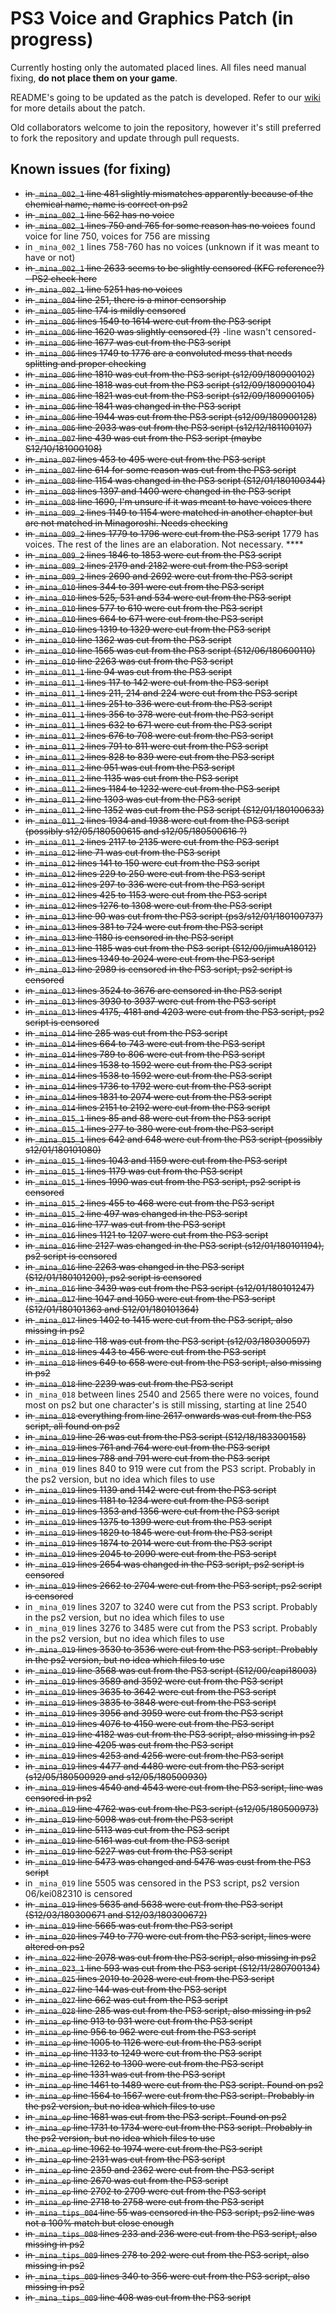 # PS3 Voice and Graphics Patch (in progress)

Currently hosting only the automated placed lines. All files need manual fixing, **do not place them on your game**.

README's going to be updated as the patch is developed. Refer to our [wiki](https://07th-mod.com/wiki) for more details about the patch.

Old collaborators welcome to join the repository, however it's still preferred to fork the repository and update through pull requests.

## Known issues (for fixing)

* ~~in ``_mina_002_1`` line 481 slightly mismatches apparently because of the chemical name, name is correct on ps2~~
* ~~in ``_mina_002_1`` line 562 has no voice~~
* ~~in ``_mina_002_1`` lines 750 and 765 for some reason has no voices~~ found voice for line 750, voices for 756 are missing
* in ``_mina_002_1`` lines 758-760 has no voices (unknown if it was meant to have or not)
* ~~in ``_mina_002_1`` line 2633 seems to be slightly censored (KFC reference?) - PS2 check here~~
* ~~in ``_mina_002_1`` line 5251 has no voices~~
* ~~in ``_mina_004`` line 251, there is a minor censorship~~
* ~~in ``_mina_005`` line 174 is mildly censored~~
* ~~in ``_mina_006`` lines 1549 to 1614 were cut from the PS3 script~~
* ~~in ``_mina_006`` line 1620 was slightly censored (?)~~ -line wasn't censored-
* ~~in ``_mina_006`` line 1677 was cut from the PS3 script~~
* ~~in ``_mina_006`` lines 1749 to 1776 are a convoluted mess that needs splitting and proper checking~~
* ~~in ``_mina_006`` line 1810 was cut from the PS3 script (s12/09/180900102)~~
* ~~in ``_mina_006`` line 1818 was cut from the PS3 script (s12/09/180900104)~~
* ~~in ``_mina_006`` line 1821 was cut from the PS3 script (s12/09/180900105)~~
* ~~in ``_mina_006`` line 1841 was changed in the PS3 script~~
* ~~in ``_mina_006`` line 1944 was cut from the PS3 script (s12/09/180900128)~~
* ~~in ``_mina_006`` line 2033 was cut from the PS3 script (s12/12/181100107)~~
* ~~in ``_mina_007`` line 439 was cut from the PS3 script (maybe S12/10/181000108)~~
* ~~in ``_mina_007`` lines 453 to 495 were cut from the PS3 script~~
* ~~in ``_mina_007`` line 614 for some reason was cut from the PS3 script~~
* ~~in ``_mina_008`` line 1154 was changed in the PS3 script (S12/01/180100344)~~
* ~~in ``_mina_008`` lines 1397 and 1400 were changed in the PS3 script~~
* ~~in ``_mina_008`` line 1690, I'm unsure if it was meant to have voices there~~
* ~~in ``_mina_009_2`` lines 1149 to 1154 were matched in another chapter but are not matched in Minagoroshi. Needs checking~~
* ~~in ``_mina_009_2`` lines 1779 to 1796 were cut from the PS3 script~~ 1779 has voices. The rest of the lines are an elaboration. Not necessary. ****
* ~~in ``_mina_009_2`` lines 1846 to 1853 were cut from the PS3 script~~
* ~~in ``_mina_009_2`` lines 2179 and 2182 were cut from the PS3 script~~
* ~~in ``_mina_009_2`` lines 2690 and 2692 were cut from the PS3 script~~
* ~~in ``_mina_010`` lines 344 to 391 were cut from the PS3 script~~
* ~~in ``_mina_010`` lines 525, 531 and 534 were cut from the PS3 script~~
* ~~in ``_mina_010`` lines 577 to 610 were cut from the PS3 script~~
* ~~in ``_mina_010`` lines 664 to 671 were cut from the PS3 script~~
* ~~in ``_mina_010`` lines 1319 to 1329 were cut from the PS3 script~~
* ~~in ``_mina_010`` line 1362 was cut from the PS3 script~~
* ~~in ``_mina_010`` line 1565 was cut from the PS3 script (S12/06/180600110)~~
* ~~in ``_mina_010`` line 2263 was cut from the PS3 script~~
* ~~in ``_mina_011_1`` line 94 was cut from the PS3 script~~
* ~~in ``_mina_011_1`` lines 117 to 142 were cut from the PS3 script~~
* ~~in ``_mina_011_1`` lines 211, 214 and 224 were cut from the PS3 script~~
* ~~in ``_mina_011_1`` lines 251 to 336 were cut from the PS3 script~~
* ~~in ``_mina_011_1`` lines 356 to 378 were cut from the PS3 script~~
* ~~in ``_mina_011_1`` lines 632 to 671 were cut from the PS3 script~~
* ~~in ``_mina_011_2`` lines 676 to 708 were cut from the PS3 script~~
* ~~in ``_mina_011_2`` lines 791 to 811 were cut from the PS3 script~~
* ~~in ``_mina_011_2`` lines 828 to 839 were cut from the PS3 script~~
* ~~in ``_mina_011_2`` line 951 was cut from the PS3 script~~
* ~~in ``_mina_011_2`` line 1135 was cut from the PS3 script~~
* ~~in ``_mina_011_2`` lines 1184 to 1232 were cut from the PS3 script~~
* ~~in ``_mina_011_2`` line 1303 was cut from the PS3 script~~
* ~~in ``_mina_011_2`` line 1352 was cut from the PS3 script (S12/01/180100633)~~
* ~~in ``_mina_011_2`` lines 1934 and 1938 were cut from the PS3 script (possibly s12/05/180500615 and s12/05/180500616 ?)~~
* ~~in ``_mina_011_2`` lines 2117 to 2135 were cut from the PS3 script~~
* ~~in ``_mina_012`` line 71 was cut from the PS3 script~~
* ~~in ``_mina_012`` lines 141 to 150 were cut from the PS3 script~~
* ~~in ``_mina_012`` lines 229 to 250 were cut from the PS3 script~~
* ~~in ``_mina_012`` lines 297 to 336 were cut from the PS3 script~~
* ~~in ``_mina_012`` lines 425 to 1153 were cut from the PS3 script~~
* ~~in ``_mina_012`` lines 1276 to 1308 were cut from the PS3 script~~
* ~~in ``_mina_013`` line 90 was cut from the PS3 script (ps3/s12/01/180100737)~~
* ~~in ``_mina_013`` lines 381 to 724 were cut from the PS3 script~~
* ~~in ``_mina_013`` line 1180 is censored in the PS3 script~~
* ~~in ``_mina_013`` line 1185 was cut from the PS3 script (S12/00/jimuA18012)~~
* ~~in ``_mina_013`` lines 1349 to 2024 were cut from the PS3 script~~
* ~~in ``_mina_013`` line 2989 is censored in the PS3 script, ps2 script is censored~~
* ~~in ``_mina_013`` lines 3524 to 3676 are censored in the PS3 script~~
* ~~in ``_mina_013`` lines 3930 to 3937 were cut from the PS3 script~~
* ~~in ``_mina_013`` lines 4175, 4181 and 4203 were cut from the PS3 script, ps2 script is censored~~
* ~~in ``_mina_014`` line 285 was cut from the PS3 script~~
* ~~in ``_mina_014`` lines 664 to 743 were cut from the PS3 script~~
* ~~in ``_mina_014`` lines 789 to 806 were cut from the PS3 script~~
* ~~in ``_mina_014`` lines 1538 to 1592 were cut from the PS3 script~~
* ~~in ``_mina_014`` lines 1538 to 1592 were cut from the PS3 script~~
* ~~in ``_mina_014`` lines 1736 to 1792 were cut from the PS3 script~~
* ~~in ``_mina_014`` lines 1831 to 2074 were cut from the PS3 script~~
* ~~in ``_mina_014`` lines 2151 to 2192 were cut from the PS3 script~~
* ~~in ``_mina_015_1`` lines 85 and 88 were cut from the PS3 script~~
* ~~in ``_mina_015_1`` lines 277 to 380 were cut from the PS3 script~~
* ~~in ``_mina_015_1`` lines 642 and 648 were cut from the PS3 script (possibly s12/01/180101080)~~
* ~~in ``_mina_015_1`` lines 1043 and 1159 were cut from the PS3 script~~
* ~~in ``_mina_015_1`` lines 1179 was cut from the PS3 script~~
* ~~in ``_mina_015_1`` lines 1990 was cut from the PS3 script, ps2 script is censored~~
* ~~in ``_mina_015_2`` lines 455 to 468 were cut from the PS3 script~~
* ~~in ``_mina_015_2`` line 497 was changed in the PS3 script~~
* ~~in ``_mina_016`` line 177 was cut from the PS3 script~~
* ~~in ``_mina_016`` lines 1121 to 1207 were cut from the PS3 script~~
* ~~in ``_mina_016`` line 2127 was changed in the PS3 script (s12/01/180101194), ps2 script is censored~~
* ~~in ``_mina_016`` line 2263 was changed in the PS3 script (S12/01/180101200), ps2 script is censored~~
* ~~in ``_mina_016`` line 3439 was cut from the PS3 script (s12/01/180101247)~~
* ~~in ``_mina_017`` line 1047 and 1050 were cut from the PS3 script (S12/01/180101363 and S12/01/180101364)~~
* ~~in ``_mina_017`` lines 1402 to 1415 were cut from the PS3 script, also missing in ps2~~
* ~~in ``_mina_018`` line 118 was cut from the PS3 script (s12/03/180300597)~~
* ~~in ``_mina_018`` lines 443 to 456 were cut from the PS3 script~~
* ~~in ``_mina_018`` lines 649 to 658 were cut from the PS3 script, also missing in ps2~~
* ~~in ``_mina_018`` line 2239 was cut from the PS3 script~~
* in ``_mina_018`` between lines 2540 and 2565 there were no voices, found most on ps2 but one character's is still missing, starting at line 2540
* ~~in ``_mina_018`` everything from line 2617 onwards was cut from the PS3 script, all found on ps2~~
* ~~in ``_mina_019`` line 26 was cut from the PS3 script (S12/18/183300158)~~
* ~~in ``_mina_019`` lines 761 and 764 were cut from the PS3 script~~
* ~~in ``_mina_019`` lines 788 and 791 were cut from the PS3 script~~
* in ``_mina_019`` lines 840 to 919 were cut from the PS3 script. Probably in the ps2 version, but no idea which files to use
* ~~in ``_mina_019`` lines 1139 and 1142 were cut from the PS3 script~~
* ~~in ``_mina_019`` lines 1181 to 1234 were cut from the PS3 script~~
* ~~in ``_mina_019`` lines 1353 and 1356 were cut from the PS3 script~~
* ~~in ``_mina_019`` lines 1375 to 1399 were cut from the PS3 script~~
* ~~in ``_mina_019`` lines 1829 to 1845 were cut from the PS3 script~~
* ~~in ``_mina_019`` lines 1874 to 2014 were cut from the PS3 script~~
* ~~in ``_mina_019`` lines 2045 to 2090 were cut from the PS3 script~~
* ~~in ``_mina_019`` lines 2654 was changed in the PS3 script, ps2 script is censored~~
* ~~in ``_mina_019`` lines 2662 to 2704 were cut from the PS3 script, ps2 script is censored~~
* in ``_mina_019`` lines 3207 to 3240 were cut from the PS3 script. Probably in the ps2 version, but no idea which files to use
* in ``_mina_019`` lines 3276 to 3485 were cut from the PS3 script. Probably in the ps2 version, but no idea which files to use
* ~~in ``_mina_019`` lines 3530 to 3536 were cut from the PS3 script. Probably in the ps2 version, but no idea which files to use~~
* ~~in ``_mina_019`` line 3568 was cut from the PS3 script (S12/00/capi18003)~~
* ~~in ``_mina_019`` lines 3589 and 3592 were cut from the PS3 script~~
* ~~in ``_mina_019`` lines 3635 to 3642 were cut from the PS3 script~~
* ~~in ``_mina_019`` lines 3835 to 3848 were cut from the PS3 script~~
* ~~in ``_mina_019`` lines 3956 and 3959 were cut from the PS3 script~~
* ~~in ``_mina_019`` lines 4076 to 4150 were cut from the PS3 script~~
* ~~in ``_mina_019`` line 4182 was cut from the PS3 script, also missing in ps2~~
* ~~in ``_mina_019`` line 4205 was cut from the PS3 script~~
* ~~in ``_mina_019`` lines 4253 and 4256 were cut from the PS3 script~~
* ~~in ``_mina_019`` lines 4477 and 4480 were cut from the PS3 script (s12/05/180500929 and s12/05/180500930)~~
* ~~in ``_mina_019`` lines 4540 and 4543 were cut from the PS3 script, line was censored in ps2~~
* ~~in ``_mina_019`` line 4762 was cut from the PS3 script (s12/05/180500973)~~
* ~~in ``_mina_019`` line 5098 was cut from the PS3 script~~
* ~~in ``_mina_019`` line 5113 was cut from the PS3 script~~
* ~~in ``_mina_019`` line 5161 was cut from the PS3 script~~
* ~~in ``_mina_019`` line 5227 was cut from the PS3 script~~
* ~~in ``_mina_019`` line 5473 was changed and 5476 was cust from the PS3 script~~
* in ``_mina_019`` line 5505 was censored in the PS3 script, ps2 version 06/kei082310 is censored
* ~~in ``_mina_019`` lines 5635 and 5638 were cut from the PS3 script (S12/03/180300671 and S12/03/180300672)~~
* ~~in ``_mina_019`` line 5665 was cut from the PS3 script~~
* ~~in ``_mina_020`` lines 749 to 770 were cut from the PS3 script, lines were altered on ps2~~
* ~~in ``_mina_022`` line 2078 was cut from the PS3 script, also missing in ps2~~
* ~~in ``_mina_023_1`` line 593 was cut from the PS3 script (S12/11/280700134)~~
* ~~in ``_mina_025`` lines 2019 to 2028 were cut from the PS3 script~~
* ~~in ``_mina_027`` line 144 was cut from the PS3 script~~
* ~~in ``_mina_027`` line 662 was cut from the PS3 script~~
* ~~in ``_mina_028`` line 285 was cut from the PS3 script, also missing in ps2~~
* ~~in ``_mina_ep`` line 913 to 931 were cut from the PS3 script~~
* ~~in ``_mina_ep`` line 956 to 962 were cut from the PS3 script~~
* ~~in ``_mina_ep`` line 1005 to 1126 were cut from the PS3 script~~
* ~~in ``_mina_ep`` line 1133 to 1249 were cut from the PS3 script~~
* ~~in ``_mina_ep`` line 1262 to 1300 were cut from the PS3 script~~
* ~~in ``_mina_ep`` line 1331 was cut from the PS3 script~~
* ~~in ``_mina_ep`` line 1461 to 1489 were cut from the PS3 script. Found on ps2~~
* ~~in ``_mina_ep`` line 1564 to 1567 were cut from the PS3 script.  Probably in the ps2 version, but no idea which files to use~~
* ~~in ``_mina_ep`` line 1681 was cut from the PS3 script. Found on ps2~~
* ~~in ``_mina_ep`` line 1731 to 1734 were cut from the PS3 script.  Probably in the ps2 version, but no idea which files to use~~
* ~~in ``_mina_ep`` line 1962 to 1974 were cut from the PS3 script~~
* ~~in ``_mina_ep`` line 2131 was cut from the PS3 script~~
* ~~in ``_mina_ep`` line 2359 and 2362 were cut from the PS3 script~~
* ~~in ``_mina_ep`` line 2670 was cut from the PS3 script~~
* ~~in ``_mina_ep`` line 2702 to 2709 were cut from the PS3 script~~
* ~~in ``_mina_ep`` line 2718 to 2758 were cut from the PS3 script~~
* ~~in ``_mina_tips_004`` line 55 was censored in the PS3 script, ps2 line was not a 100% match but close enough~~
* ~~in ``_mina_tips_008`` lines 233 and 236 were cut from the PS3 script, also missing in ps2~~
* ~~in ``_mina_tips_009`` lines 278 to 292 were cut from the PS3 script, also missing in ps2~~
* ~~in ``_mina_tips_009`` lines 340 to 356 were cut from the PS3 script, also missing in ps2~~
* ~~in ``_mina_tips_009`` line 408 was cut from the PS3 script~~
